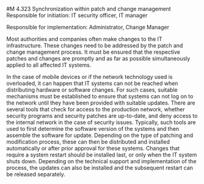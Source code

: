 #M 4.323 Synchronization within patch and change management
Responsible for initiation: IT security officer, IT manager

Responsible for implementation: Administrator, Change Manager

Most authorities and companies often make changes to the IT infrastructure. These changes need to be addressed by the patch and change management process. It must be ensured that the respective patches and changes are promptly and as far as possible simultaneously applied to all affected IT systems.

In the case of mobile devices or if the network technology used is overloaded, it can happen that IT systems can not be reached when distributing hardware or software changes. For such cases, suitable mechanisms must be established to ensure that systems can not log on to the network until they have been provided with suitable updates. There are several tools that check for access to the production network, whether security programs and security patches are up-to-date, and deny access to the internal network in the case of security issues. Typically, such tools are used to first determine the software version of the systems and then assemble the software for update. Depending on the type of patching and modification process, these can then be distributed and installed automatically or after prior approval for these systems. Changes that require a system restart should be installed last, or only when the IT system shuts down. Depending on the technical support and implementation of the process, the updates can also be installed and the subsequent restart can be released separately.




